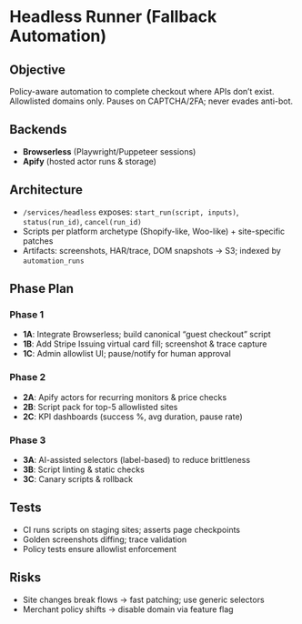 # Headless Runner (Fallback Automation)

## Objective
Policy-aware automation to complete checkout where APIs don’t exist. Allowlisted domains only. Pauses on CAPTCHA/2FA; never evades anti-bot.

## Backends
- **Browserless** (Playwright/Puppeteer sessions)
- **Apify** (hosted actor runs & storage)

## Architecture
- `/services/headless` exposes: `start_run(script, inputs)`, `status(run_id)`, `cancel(run_id)`
- Scripts per platform archetype (Shopify-like, Woo-like) + site-specific patches
- Artifacts: screenshots, HAR/trace, DOM snapshots → S3; indexed by `automation_runs`

## Phase Plan
### Phase 1
- **1A**: Integrate Browserless; build canonical “guest checkout” script
- **1B**: Add Stripe Issuing virtual card fill; screenshot & trace capture
- **1C**: Admin allowlist UI; pause/notify for human approval

### Phase 2
- **2A**: Apify actors for recurring monitors & price checks
- **2B**: Script pack for top-5 allowlisted sites
- **2C**: KPI dashboards (success %, avg duration, pause rate)

### Phase 3
- **3A**: AI-assisted selectors (label-based) to reduce brittleness
- **3B**: Script linting & static checks
- **3C**: Canary scripts & rollback

## Tests
- CI runs scripts on staging sites; asserts page checkpoints
- Golden screenshots diffing; trace validation
- Policy tests ensure allowlist enforcement

## Risks
- Site changes break flows → fast patching; use generic selectors
- Merchant policy shifts → disable domain via feature flag